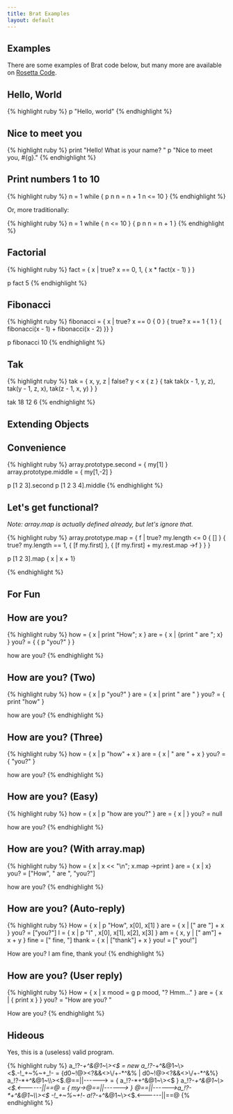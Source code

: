 ```yaml
---
title: Brat Examples
layout: default
---
```

## Examples

There are some examples of Brat code below, but many more are available on [Rosetta Code](http://rosettacode.org/wiki/Category:Brat).

## Hello, World 

{% highlight ruby %}
p "Hello, world"
{% endhighlight %}

## Nice to meet you 

{% highlight ruby %}
print "Hello! What is your name? "
p "Nice to meet you, #{g}."
{% endhighlight %}

## Print numbers 1 to 10 

{% highlight ruby %}
n = 1
while {
  p n
  n = n + 1
  n <= 10
}
{% endhighlight %}

Or, more traditionally:

{% highlight ruby %}
n = 1
while { n <= 10 } 
  {
    p n
    n = n + 1
  }
{% endhighlight %}

## Factorial 

{% highlight ruby %}
fact = { x |
  true? x == 0, 1, { x * fact(x - 1) }
}

p fact 5
{% endhighlight %}

## Fibonacci 

{% highlight ruby %}
fibonacci = { x |
  true? x == 0
    { 0 }
    { true? x == 1
      { 1 }
      { fibonacci(x - 1) + fibonacci(x - 2) }}
}

p fibonacci 10
{% endhighlight %}

## Tak 

{% highlight ruby %}
tak = { x, y, z | 
  false? y < x
    { z }
    { tak tak(x - 1, y, z), tak(y - 1, z, x), tak(z - 1, x, y) }
}

tak 18 12 6
{% endhighlight %}

## Extending Objects

## Convenience 

{% highlight ruby %}
array.prototype.second = { my[1] }
array.prototype.middle = { my[1,-2] }

p [1 2 3].second
p [1 2 3 4].middle
{% endhighlight %}

## Let's get functional? 

_Note: array.map is actually defined already, but let's ignore that._

{% highlight ruby %}
array.prototype.map = { f |
  true? my.length <= 0
    { [] }
    { true? my.length == 1, { [f my.first] }, { [f my.first] + my.rest.map ->f } }
}

p [1 2 3].map { x | x + 1}

{% endhighlight %}

## For Fun

## How are you? 

{% highlight ruby %}
how = { x | print "How"; x }
are = { x | {print " are "; x} }
you? = { { p "you?" } }

how are you?
{% endhighlight %}

## How are you? (Two) 

{% highlight ruby %}
how = { x | p "you?" }
are = { x | print " are " }
you? = { print "how" }

how are you?
{% endhighlight %}

## How are you? (Three) 

{% highlight ruby %}
how = { x | p "how" + x }
are = { x | " are " + x }
you? = { "you?" }

how are you?
{% endhighlight %}

## How are you? (Easy) 

{% highlight ruby %}
how = { x | p "how are you?" }
are = { x | }
you? = null

how are you?
{% endhighlight %}

## How are you? (With array.map) 

{% highlight ruby %}
how = { x | x << "\n"; x.map ->print }
are = { x | x}
you? = ["How", " are ", "you?"]

how are you?
{% endhighlight %}

## How are you? (Auto-reply) 

{% highlight ruby %}
How = { x | p "How", x[0], x[1] }
are = { x | [" are "] + x }
you? = ["you?"]
I = { x | p "I" , x[0], x[1], x[2], x[3] }
am = { x, y | [" am"] + x + y }
fine = [" fine, "]
thank = { x | ["thank"] + x }
you! = [" you!"]

How are you?
I am fine, thank you!
{% endhighlight %}

## How are you? (User reply) 

{% highlight ruby %}
How = { x |
  x
  mood = g
  p mood, "? Hmm..."
}
are = { x | { print x } }
you? = "How are you? "

How are you?
{% endhighlight %}
## Hideous 

Yes, this is a (useless) valid program.

{% highlight ruby %}
a_!?-*+^&@1~\\><$ = new
a_!?-*+^&@1~\\><$.-!_+~%~+_!- = {d0~!@><?&&<>\/+-*^&% | d0~!@><?&&<>\/+-*^&%}
a_!?-*+^&@1~\\><$.@==||------> = { a_!?-*+^&@1~\\><$ }
a_!?-*+^&@1~\\><$.<------||==@ = { my->@==||------> }
@==||------>a_!?-*+^&@1~\\><$ -!_+~%~+_!- a_!?-*+^&@1~\\><$.<------||==@
{% endhighlight %}
